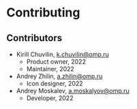 # Contributing

## Contributors

*	Kirill Chuvilin, <k.chuvilin@omp.ru>
	*	Product owner, 2022
	*	Maintainer, 2022
*	Andrey Zhilin, <a.zhilin@omp.ru>
	*	Icon designer, 2022
*	Andrey Moskalev, <a.moskalyov@omp.ru>
	*	Developer, 2022
